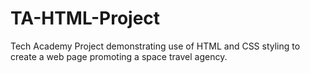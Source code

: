 # TA-HTML-Project
Tech Academy Project demonstrating use of HTML and CSS styling to create a web page promoting a space travel agency.
